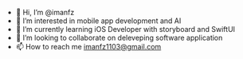 - 👋 Hi, I’m @imanfz
- 👀 I’m interested in mobile app development and AI
- 🌱 I’m currently learning iOS Developer with storyboard and SwiftUI
- 💞️ I’m looking to collaborate on deleveping software application
- 📫 How to reach me imanfz1103@gmail.com
